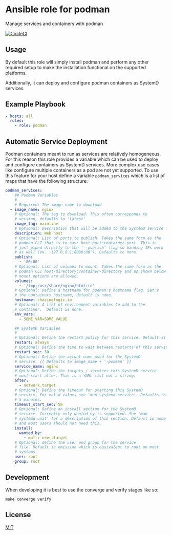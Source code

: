 Ansible role for podman
==================================

Manage services and containers with podman

[![CircleCI](https://img.shields.io/circleci/build/github/chasinglogic/ansible-role-podman/master?style=flat-square)](https://circleci.com/gh/chasinglogic/ansible-role-podman)

Usage
-----

By default this role will simply install podman and perform any other required
setup to make the installation functional on the supported platforms. 

Additionally, it can deploy and configure podman containers as SystemD services.

Example Playbook
----------------

```yaml
- hosts: all
  roles:
    - role: podman
```


Automatic Service Deployment
----------------------------

Podman containers meant to run as services are relatively
homogeneous. For this reason this role provides a variable which can
be used to deploy and configure containers as SystemD services. More
complex use cases like configure multiple containers as a pod are not
yet supported. To use this feature for your host define a variable
`podman_services` which is a list of maps that have the following
structure:

```yaml
podman_services:
    ## Podman Variables
    #
    # Required: The image name to download
  - image_name: nginx
    # Optional: The tag to download. This often corresponds to
    # version, defaults to 'latest'
    image_tag: mainline
    # Optional: Description that will be added to the SystemD service file
    description: Web host
    # Optional: List of ports to publish. Takes the same form as the
    # podman CLI that is to say: host-port:container-port. This is
    # just piped directly to the '--publish' flag so binding IPs work
    # as well (ex. '127.0.0.1:8080:80'). Defaults to none.
    publish:
      - '80:80'
    # Optional: List of volumes to mount. Takes the same form as the
    # podman CLI host-directory:container-directory and as shown below
    # mount options are allowed.
    volumes:
      - '/tmp:/usr/share/nginx/html:ro'
    # Optional: Define a hostname for podman's hostname flag. Set's
    # the containers hostname, default is none.
    hostname: chasinglogic.io
    # Optional: A list of environment variables to add to the
    # container.  Default is none.
    env_vars:
      - SOME_VAR=SOME_VALUE

    ## SystemD Variables
    #
    # Optional: Define the restart policy for this service. Default is always
    restart: always
    # Optional: Define the time to wait between restarts of this service in seconds. Default is 30
    restart_sec: 30
    # Optional: Define the actual name used for the SystemD
    # service. {{ Defaults to image_name + '-podman' }}
    service_name: nginx
    # Optional: Define the targets / services this SystemD service
    # must start after. This is a YAML list not a string.
    after:
      - network.target
    # Optional: Define the timeout for starting this SystemD
    # service. For valid values see 'man systemd.service'. Defaults to
    # 5 minutes.
    timeout_start_sec: 5m
    # Optional: Define an install section for the SystemD
    # service. Currently only wanted_by is supported. See 'man
    # systemd.unit' for a description of this section. Default is none
    # and most users should not need this.
    install:
      wanted_by:
        - multi-user.target
    # Optional: define the user and group for the service
    # file. Default is omission which is equivalent to root on most
    # systems.
    user: root
    group: root
```

Development
-----------

When developing it is best to use the converge and verify stages like so:

```
make converge verify
```



License
-------

[MIT](LICENSE)
